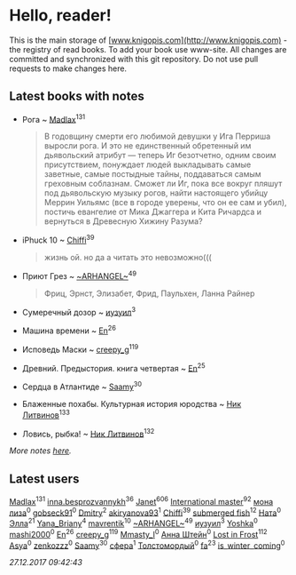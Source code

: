 # Hello, reader!
This is the main storage of [www.knigopis.com](http://www.knigopis.com) - the registry of read books.
To add your book use www-site. All changes are committed and synchronized with this git repository.
Do not use pull requests to make changes here.


## Latest books with notes
* Рога ~ [Madlax](users/158/158304782-vkontakte)<sup>131</sup>
    > В годовщину смерти его любимой девушки у Ига Перриша выросли рога. И это не единственный обретенный им дьявольский атрибут — теперь Иг безотчетно, одним своим присутствием, понуждает людей выкладывать самые заветные, самые постыдные тайны, поддаваться самым греховным соблазнам. Сможет ли Иг, пока все вокруг пляшут под дьявольскую музыку рогов, найти настоящего убийцу Меррин Уильямс (все в городе уверены, что он ее сам и убил), постичь евангелие от Мика Джаггера и Кита Ричардса и вернуться в Древесную Хижину Разума?

* iPhuck 10 ~ [Chiffi](users/105/105831994080785626680-google)<sup>39</sup>
    > жизнь ой. но да
    > а читать это невозможно(((

* Приют Грез ~ [~ARHANGEL~](users/642/64251996-vkontakte)<sup>49</sup>
    > Фриц, Эрнст, Элизабет, Фрид, Паульхен, Ланна Райнер

* Сумеречный дозор ~ [иузуил](users/238/238356806-vkontakte)<sup>3</sup>

* Машина времени ~ [En](users/333/333646551-vkontakte)<sup>26</sup>

* Исповедь Маски ~ [creepy_g](users/747/74743045-vkontakte)<sup>119</sup>

* Древний. Предыстория. книга четвертая ~ [En](users/333/333646551-vkontakte)<sup>25</sup>

* Сердца в Атлантиде ~ [Saamy](users/115/115226508-vkontakte)<sup>30</sup>

* Блаженные похабы. Культурная история юродства ~ [Ник Литвинов](users/241/241974816-vkontakte)<sup>133</sup>

* Ловись, рыбка! ~ [Ник Литвинов](users/241/241974816-vkontakte)<sup>132</sup>


_More notes [here](latest_books_with_notes.md)._


## Latest users
[Madlax](users/158/158304782-vkontakte)<sup>131</sup> 
[inna.besprozvannykh](users/733/73323849-yandex)<sup>36</sup> 
[Janet](users/108/108113656204404967440-google)<sup>606</sup> 
[International master](users/741/74140988-vkontakte)<sup>92</sup> 
[мона лиза](users/262/262192691-vkontakte)<sup>0</sup> 
[gobseck91](users/374/374820130-vkontakte)<sup>0</sup> 
[Dmitry](users/116/116036946437273732646-googleplus)<sup>2</sup> 
[akiryanova93](users/349/349904371-vkontakte)<sup>1</sup> 
[Chiffi](users/105/105831994080785626680-google)<sup>39</sup> 
[submerged fish](users/471/471364154-yandex)<sup>12</sup> 
[Ната](users/111/11195379251184170947-mailru)<sup>0</sup> 
[Элла](users/100/1002037069862545-facebook)<sup>21</sup> 
[Yana_Briany](users/873/87353589-vkontakte)<sup>4</sup> 
[mavrentik](users/200/200666735-vkontakte)<sup>10</sup> 
[~ARHANGEL~](users/642/64251996-vkontakte)<sup>49</sup> 
[иузуил](users/238/238356806-vkontakte)<sup>3</sup> 
[Yoshka](users/114/114088849140391089697-google)<sup>0</sup> 
[mashi2000](users/233/233557983-vkontakte)<sup>0</sup> 
[En](users/333/333646551-vkontakte)<sup>26</sup> 
[creepy_g](users/747/74743045-vkontakte)<sup>119</sup> 
[Mmasty_I](users/183/183696279-vkontakte)<sup>0</sup> 
[Анна Штейн](users/116/116646380027519165533-google)<sup>0</sup> 
[Lost in Frost](users/103/103293621948650602575-google)<sup>112</sup> 
[Asya](users/104/104092867007130924662-google)<sup>0</sup> 
[zenkozzz](users/191/191577262-vkontakte)<sup>0</sup> 
[Saamy](users/115/115226508-vkontakte)<sup>30</sup> 
[сфера](users/217/217421938-vkontakte)<sup>1</sup> 
[Толстомордый](users/176/176747771-vkontakte)<sup>0</sup> 
[fa](users/102/1026237132343086367-mailru)<sup>23</sup> 
[is_winter_coming](users/140/140559766-vkontakte)<sup>0</sup> 


_27.12.2017 09:42:43_
